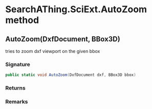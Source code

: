 # SearchAThing.SciExt.AutoZoom method
## AutoZoom(DxfDocument, BBox3D)
tries to zoom dxf viewport on the given bbox

### Signature
```csharp
public static void AutoZoom(DxfDocument dxf, BBox3D bbox)
```
### Returns

### Remarks

